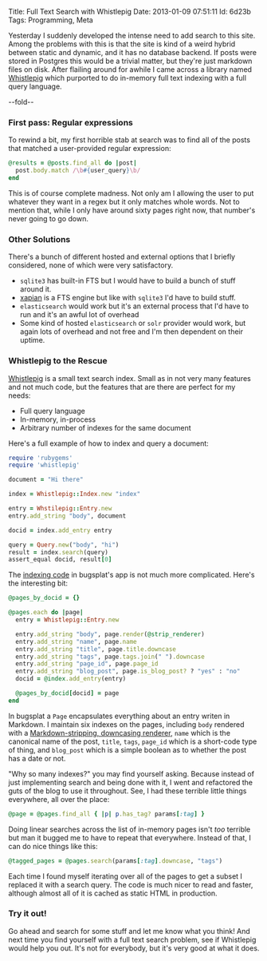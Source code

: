 Title: Full Text Search with Whistlepig
Date:  2013-01-09 07:51:11
Id:    6d23b
Tags:  Programming, Meta

[Whistlepig]: http://masanjin.net/whistlepig/
[indexing code]: https://github.com/peterkeen/bugsplat.rb/blob/master/page.rb#L33
[stripper]: https://github.com/peterkeen/bugsplat.rb/blob/master/strip_renderer.rb
[xapian]: http://xapian.org/

Yesterday I suddenly developed the intense need to add search to this site. Among the problems with this is that the site is kind of a weird hybrid between static and dynamic, and it has no database backend. If posts were stored in Postgres this would be a trivial matter, but they're just markdown files on disk. After flailing around for awhile I came across a library named [Whistlepig][] which purported to do in-memory full text indexing with a full query language.

--fold--

### First pass: Regular expressions

To rewind a bit, my first horrible stab at search was to find all of the posts that matched a user-provided regular expression:

```ruby
@results = @posts.find_all do |post|
  post.body.match /\b#{user_query}\b/
end
```

This is of course complete madness. Not only am I allowing the user to put whatever they want in a regex but it only matches whole words. Not to mention that, while I only have around sixty pages right now, that number's never going to go down.

### Other Solutions

There's a bunch of different hosted and external options that I briefly considered, none of which were very satisfactory.

* `sqlite3` has built-in FTS but I would have to build a bunch of stuff around it.
* [xapian][] is a FTS engine but like with `sqlite3` I'd have to build stuff.
* `elasticsearch` would work but it's an external process that I'd have to run and it's an awful lot of overhead
* Some kind of hosted `elasticsearch` or `solr` provider would work, but again lots of overhead and not free and I'm then dependent on their uptime.

### Whistlepig to the Rescue

[Whistlepig][] is a small text search index. Small as in not very many features and not much code, but the features that are there are perfect for my needs:

* Full query language
* In-memory, in-process
* Arbitrary number of indexes for the same document

Here's a full example of how to index and query a document:

```ruby
require 'rubygems'
require 'whistlepig'

document = "Hi there"

index = Whistlepig::Index.new "index"

entry = Whstilepig::Entry.new
entry.add_string "body", document

docid = index.add_entry entry

query = Query.new("body", "hi")
result = index.search(query)
assert_equal docid, result[0]
```

The [indexing code][] in bugsplat's app is not much more complicated. Here's the interesting bit:

```ruby
@pages_by_docid = {}

@pages.each do |page|
  entry = Whistlepig::Entry.new

  entry.add_string "body", page.render(@strip_renderer)
  entry.add_string "name", page.name
  entry.add_string "title", page.title.downcase
  entry.add_string "tags", page.tags.join(" ").downcase
  entry.add_string "page_id", page.page_id
  entry.add_string "blog_post", page.is_blog_post? ? "yes" : "no"
  docid = @index.add_entry(entry)

  @pages_by_docid[docid] = page
end
```

In bugsplat a `Page` encapsulates everything about an entry writen in Markdown. I maintain six indexes on the pages, including `body` rendered with a [Markdown-stripping, downcasing renderer][stripper], `name` which is the canonical name of the post, `title`, `tags`, `page_id` which is a short-code type of thing, and `blog_post` which is a simple boolean as to whether the post has a date or not.

"Why so many indexes?" you may find yourself asking. Because instead of just implementing search and being done with it, I went and refactored the guts of the blog to use it throughout. See, I had these terrible little things everywhere, all over the place:

```ruby
@page = @pages.find_all { |p| p.has_tag? params[:tag] }
```

Doing linear searches across the list of in-memory pages isn't *too* terrible but man it bugged me to have to repeat that everywhere. Instead of that, I can do nice things like this:

```ruby
@tagged_pages = @pages.search(params[:tag].downcase, "tags")
```

Each time I found myself iterating over all of the pages to get a subset I replaced it with a search query. The code is much nicer to read and faster, although almost all of it is cached as static HTML in production.

### Try it out!

Go ahead and search for some stuff and let me know what you think! And next time you find yourself with a full text search problem, see if Whistlepig would help you out. It's not for everybody, but it's very good at what it does.

